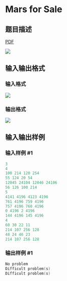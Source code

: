 # Mars for Sale

## 题目描述

[problemUrl]: https://uva.onlinejudge.org/index.php?option=com_onlinejudge&Itemid=8&category=11&page=show_problem&problem=877

[PDF](https://uva.onlinejudge.org/external/9/p936.pdf)

![](https://cdn.luogu.com.cn/upload/vjudge_pic/UVA936/f4fff5163ed9231ed6550835dc2ad8a70d38e5bd.png)

## 输入输出格式

### 输入格式

![](https://cdn.luogu.com.cn/upload/vjudge_pic/UVA936/8f012d9f54be93a1a217c9231220e9701a54bd58.png)

### 输出格式

![](https://cdn.luogu.com.cn/upload/vjudge_pic/UVA936/5d308ce3c7a3d3264b60c093aa67b86517540b0f.png)

## 输入输出样例

### 输入样例 #1

```cpp
3
4
100 214 120 254
55 124 20 54
12045 24104 12046 24106
56 126 100 214
5
4141 4196 4123 4196
761 4196 759 4196
757 4196 760 4196
0 4196 2 4196
144 4196 145 4196
4
60 30 22 11
214 107 256 128
48 24 46 23
214 107 256 128
```


### 输出样例 #1

```cpp
No problem
Difficult problem(s)
Difficult problem(s)
```


